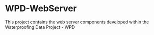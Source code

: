 # WPD-WebServer
This project contains the web server components developed within the Waterproofing Data Project - WPD
